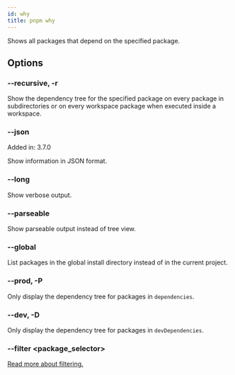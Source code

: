 ```yaml
---
id: why
title: pnpm why
---
```


Shows all packages that depend on the specified package.

## Options

### --recursive, -r

Show the dependency tree for the specified package on every package in
subdirectories or on every workspace package when executed inside a workspace.

### --json

Added in: 3.7.0

Show information in JSON format.

### --long

Show verbose output.

### --parseable

Show parseable output instead of tree view.

### --global

List packages in the global install directory instead of in the current project.

### --prod, -P

Only display the dependency tree for packages in `dependencies`.

### --dev, -D

Only display the dependency tree for packages in `devDependencies`.

### --filter \<package_selector>

[Read more about filtering.](../filtering)
